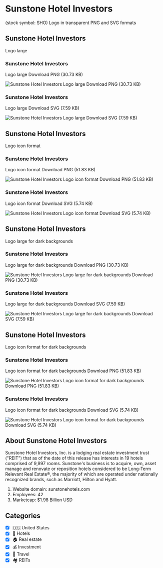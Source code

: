 # Sunstone Hotel Investors
 (stock symbol: SHO) Logo in transparent PNG and SVG formats

## Sunstone Hotel Investors
 Logo large

### Sunstone Hotel Investors
 Logo large Download PNG (30.73 KB)

![Sunstone Hotel Investors
 Logo large Download PNG (30.73 KB)](/img/orig/SHO_BIG-cdebd5c3.png)

### Sunstone Hotel Investors
 Logo large Download SVG (7.59 KB)

![Sunstone Hotel Investors
 Logo large Download SVG (7.59 KB)](/img/orig/SHO_BIG-c6418716.svg)

## Sunstone Hotel Investors
 Logo icon format

### Sunstone Hotel Investors
 Logo icon format Download PNG (51.83 KB)

![Sunstone Hotel Investors
 Logo icon format Download PNG (51.83 KB)](/img/orig/SHO-77cd5dea.png)

### Sunstone Hotel Investors
 Logo icon format Download SVG (5.74 KB)

![Sunstone Hotel Investors
 Logo icon format Download SVG (5.74 KB)](/img/orig/SHO-77dee41d.svg)

## Sunstone Hotel Investors
 Logo large for dark backgrounds

### Sunstone Hotel Investors
 Logo large for dark backgrounds Download PNG (30.73 KB)

![Sunstone Hotel Investors
 Logo large for dark backgrounds Download PNG (30.73 KB)](/img/orig/SHO_BIG.D-0a741445.png)

### Sunstone Hotel Investors
 Logo large for dark backgrounds Download SVG (7.59 KB)

![Sunstone Hotel Investors
 Logo large for dark backgrounds Download SVG (7.59 KB)](/img/orig/SHO_BIG.D-c470052f.svg)

## Sunstone Hotel Investors
 Logo icon format for dark backgrounds

### Sunstone Hotel Investors
 Logo icon format for dark backgrounds Download PNG (51.83 KB)

![Sunstone Hotel Investors
 Logo icon format for dark backgrounds Download PNG (51.83 KB)](/img/orig/SHO.D-834fadb0.png)

### Sunstone Hotel Investors
 Logo icon format for dark backgrounds Download SVG (5.74 KB)

![Sunstone Hotel Investors
 Logo icon format for dark backgrounds Download SVG (5.74 KB)](/img/orig/SHO.D-5ab5a9c7.svg)

## About Sunstone Hotel Investors


Sunstone Hotel Investors, Inc. is a lodging real estate investment trust ("REIT") that as of the date of this release has interests in 19 hotels comprised of 9,997 rooms. Sunstone's business is to acquire, own, asset manage and renovate or reposition hotels considered to be Long-Term Relevant Real Estate®, the majority of which are operated under nationally recognized brands, such as Marriott, Hilton and Hyatt.

1. Website domain: sunstonehotels.com
2. Employees: 42
3. Marketcap: $1.98 Billion USD


## Categories
- [x] 🇺🇸 United States
- [x] 🏨 Hotels
- [x] 🏠 Real estate
- [x] 💰 Investment
- [x] 🌴 Travel
- [x] 🏘️ REITs
